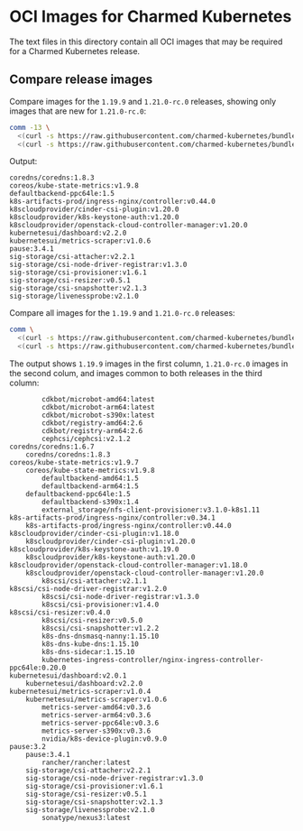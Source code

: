 # OCI Images for Charmed Kubernetes

The text files in this directory contain all OCI images that may be required
for a Charmed Kubernetes release.

## Compare release images

Compare images for the `1.19.9` and `1.21.0-rc.0` releases, showing only
images that are new for `1.21.0-rc.0`:
```bash
comm -13 \
  <(curl -s https://raw.githubusercontent.com/charmed-kubernetes/bundle/master/container-images/v1.19.9.txt | sort) \
  <(curl -s https://raw.githubusercontent.com/charmed-kubernetes/bundle/master/container-images/v1.21.0-rc.0.txt | sort)
```

Output:
```
coredns/coredns:1.8.3
coreos/kube-state-metrics:v1.9.8
defaultbackend-ppc64le:1.5
k8s-artifacts-prod/ingress-nginx/controller:v0.44.0
k8scloudprovider/cinder-csi-plugin:v1.20.0
k8scloudprovider/k8s-keystone-auth:v1.20.0
k8scloudprovider/openstack-cloud-controller-manager:v1.20.0
kubernetesui/dashboard:v2.2.0
kubernetesui/metrics-scraper:v1.0.6
pause:3.4.1
sig-storage/csi-attacher:v2.2.1
sig-storage/csi-node-driver-registrar:v1.3.0
sig-storage/csi-provisioner:v1.6.1
sig-storage/csi-resizer:v0.5.1
sig-storage/csi-snapshotter:v2.1.3
sig-storage/livenessprobe:v2.1.0
```

Compare all images for the `1.19.9` and `1.21.0-rc.0` releases:
```bash
comm \
  <(curl -s https://raw.githubusercontent.com/charmed-kubernetes/bundle/master/container-images/v1.19.9.txt | sort) \
  <(curl -s https://raw.githubusercontent.com/charmed-kubernetes/bundle/master/container-images/v1.21.0-rc.0.txt | sort)
```

The output shows `1.19.9` images in the first column, `1.21.0-rc.0` images in
the second colum, and images common to both releases in the third column:
```
		cdkbot/microbot-amd64:latest
		cdkbot/microbot-arm64:latest
		cdkbot/microbot-s390x:latest
		cdkbot/registry-amd64:2.6
		cdkbot/registry-arm64:2.6
		cephcsi/cephcsi:v2.1.2
coredns/coredns:1.6.7
	coredns/coredns:1.8.3
coreos/kube-state-metrics:v1.9.7
	coreos/kube-state-metrics:v1.9.8
		defaultbackend-amd64:1.5
		defaultbackend-arm64:1.5
	defaultbackend-ppc64le:1.5
		defaultbackend-s390x:1.4
		external_storage/nfs-client-provisioner:v3.1.0-k8s1.11
k8s-artifacts-prod/ingress-nginx/controller:v0.34.1
	k8s-artifacts-prod/ingress-nginx/controller:v0.44.0
k8scloudprovider/cinder-csi-plugin:v1.18.0
	k8scloudprovider/cinder-csi-plugin:v1.20.0
k8scloudprovider/k8s-keystone-auth:v1.19.0
	k8scloudprovider/k8s-keystone-auth:v1.20.0
k8scloudprovider/openstack-cloud-controller-manager:v1.18.0
	k8scloudprovider/openstack-cloud-controller-manager:v1.20.0
		k8scsi/csi-attacher:v2.1.1
k8scsi/csi-node-driver-registrar:v1.2.0
		k8scsi/csi-node-driver-registrar:v1.3.0
		k8scsi/csi-provisioner:v1.4.0
k8scsi/csi-resizer:v0.4.0
		k8scsi/csi-resizer:v0.5.0
		k8scsi/csi-snapshotter:v1.2.2
		k8s-dns-dnsmasq-nanny:1.15.10
		k8s-dns-kube-dns:1.15.10
		k8s-dns-sidecar:1.15.10
		kubernetes-ingress-controller/nginx-ingress-controller-ppc64le:0.20.0
kubernetesui/dashboard:v2.0.1
	kubernetesui/dashboard:v2.2.0
kubernetesui/metrics-scraper:v1.0.4
	kubernetesui/metrics-scraper:v1.0.6
		metrics-server-amd64:v0.3.6
		metrics-server-arm64:v0.3.6
		metrics-server-ppc64le:v0.3.6
		metrics-server-s390x:v0.3.6
		nvidia/k8s-device-plugin:v0.9.0
pause:3.2
	pause:3.4.1
		rancher/rancher:latest
	sig-storage/csi-attacher:v2.2.1
	sig-storage/csi-node-driver-registrar:v1.3.0
	sig-storage/csi-provisioner:v1.6.1
	sig-storage/csi-resizer:v0.5.1
	sig-storage/csi-snapshotter:v2.1.3
	sig-storage/livenessprobe:v2.1.0
		sonatype/nexus3:latest
```
